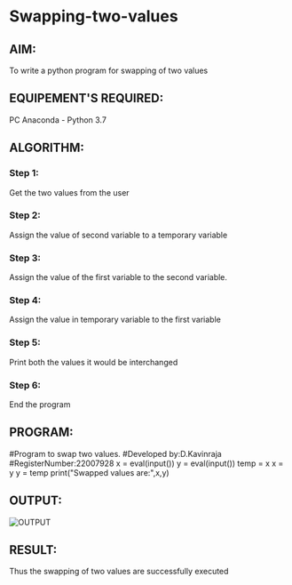 # Swapping-two-values
## AIM:
To write a python program for swapping of two values

## EQUIPEMENT'S REQUIRED: 
PC
Anaconda - Python 3.7

## ALGORITHM: 
### Step 1:
Get the two values from the user
### Step 2: 
Assign the value of second variable to a temporary variable 
### Step 3: 
Assign the value of the first variable to the second variable.
### Step 4:  
Assign the value in temporary variable to the first variable
### Step 5: 
Print both the values it would be interchanged
### Step 6: 
End the program

## PROGRAM:
#Program to swap two values.
#Developed by:D.Kavinraja
#RegisterNumber:22007928
x = eval(input())
y = eval(input())
temp = x
x = y
y = temp
print("Swapped values are:",x,y)
## OUTPUT:
![OUTPUT](/Swapping-two-values/images/swapp.png)
## RESULT:
Thus the swapping of two values are successfully executed



